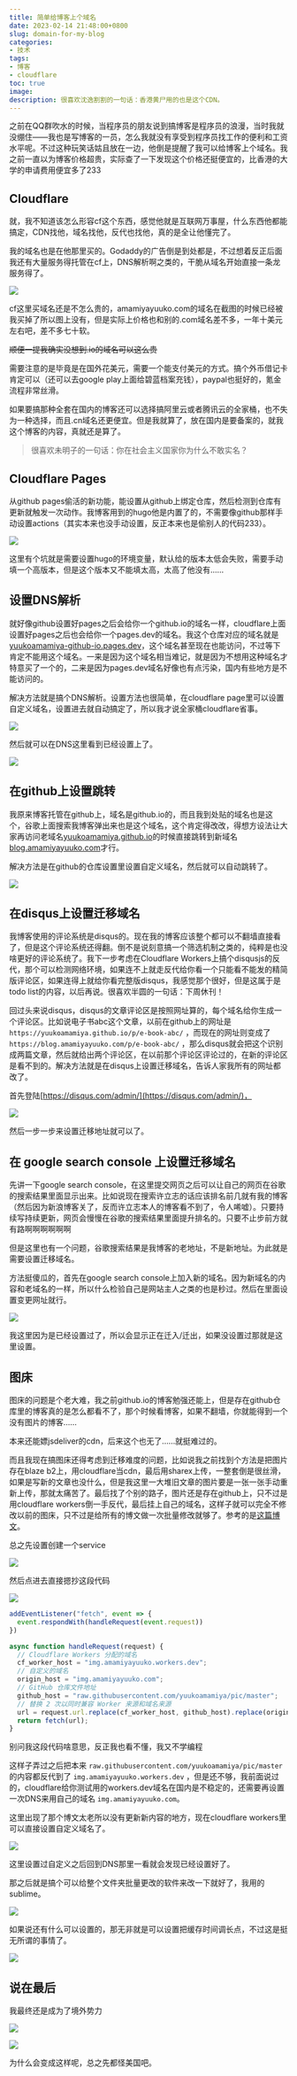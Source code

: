 ```yaml
---
title: 简单给博客上个域名
date: 2023-02-14 21:48:00+0800
slug: domain-for-my-blog
categories:
- 技术
tags:
- 博客
- cloudflare
toc: true
image: 
description: 很喜欢沈逸割割的一句话：香港黄尸用的也是这个CDN。
---
```


之前在QQ群吹水的时候，当程序员的朋友说到搞博客是程序员的浪漫，当时我就没绷住——我也是写博客的一员，怎么我就没有享受到程序员找工作的便利和工资水平呢。不过这种玩笑话姑且放在一边，他倒是提醒了我可以给博客上个域名。我之前一直以为博客价格超贵，实际查了一下发现这个价格还挺便宜的，比香港的大学的申请费用便宜多了233

## Cloudflare

就，我不知道该怎么形容cf这个东西，感觉他就是互联网万事屋，什么东西他都能搞定，CDN找他，域名找他，反代也找他，真的是全让他懂完了。

我的域名也是在他那里买的。Godaddy的广告倒是到处都是，不过想着反正后面我还有大量服务得托管在cf上，DNS解析啊之类的，干脆从域名开始直接一条龙服务得了。

![](https://img.amamiyayuuko.com/202302142205534.webp)

cf这里买域名还是不怎么贵的，amamiyayuuko.com的域名在截图的时候已经被我买掉了所以图上没有，但是实际上价格也和别的.com域名差不多，一年十美元左右吧，差不多七十软。

~~顺便一提我确实没想到.io的域名可以这么贵~~

需要注意的是毕竟是在国外花美元，需要一个能支付美元的方式。搞个外币借记卡肯定可以（还可以去google play上面给碧蓝档案充钱），paypal也挺好的，氪金流程非常丝滑。

如果要搞那种全套在国内的博客还可以选择搞阿里云或者腾讯云的全家桶，也不失为一种选择，而且.cn域名还更便宜。但是我就算了，放在国内是要备案的，就我这个博客的内容，真就还是算了。

> 很喜欢未明子的一句话：你在社会主义国家你为什么不敢实名？

## Cloudflare Pages

从github pages偷活的新功能，能设置从github上绑定仓库，然后检测到仓库有更新就触发一次动作。我博客用到的hugo他是内置了的，不需要像github那样手动设置actions（其实本来也没手动设置，反正本来也是偷别人的代码233）。

![](https://img.amamiyayuuko.com/202302142215631.webp)

这里有个坑就是需要设置hugo的环境变量，默认给的版本太低会失败，需要手动填一个高版本，但是这个版本又不能填太高，太高了他没有……

## 设置DNS解析

就好像github设置好pages之后会给你一个github.io的域名一样，cloudflare上面设置好pages之后也会给你一个pages.dev的域名。我这个仓库对应的域名就是[yuukoamamiya-github-io.pages.dev](yuukoamamiya-github-io.pages.dev)，这个域名甚至现在也能访问，不过等下肯定不能用这个域名。一来是因为这个域名相当难记，就是因为不想用这种域名才特意买了一个的，二来是因为pages.dev域名好像也有点污染，国内有些地方是不能访问的。

解决方法就是搞个DNS解析。设置方法也很简单，在cloudflare page里可以设置自定义域名，设置进去就自动搞定了，所以我才说全家桶cloudflare省事。

![](https://img.amamiyayuuko.com/202302142223646.webp)

然后就可以在DNS这里看到已经设置上了。

![](https://img.amamiyayuuko.com/202302142225921.webp)

## 在github上设置跳转

我原来博客托管在github上，域名是github.io的，而且我到处贴的域名也是这个，谷歌上面搜索我博客弹出来也是这个域名，这个肯定得改改，得想方设法让大家再访问老域名[yuukoamamiya.github.io](yuukoamamiya.github.io)的时候直接跳转到新域名[blog.amamiyayuuko.com](blog.amamiyayuuko.com)才行。

解决方法是在github的仓库设置里设置自定义域名，然后就可以自动跳转了。

![](https://img.amamiyayuuko.com/202302142230565.webp)

## 在disqus上设置迁移域名

我博客使用的评论系统是disqus的。现在我的博客应该整个都可以不翻墙直接看了，但是这个评论系统还得翻。倒不是说刻意搞一个筛选机制之类的，纯粹是也没啥更好的评论系统了。我下一步考虑在Cloudflare Workers上搞个disqusjs的反代，那个可以检测网络环境，如果连不上就走反代给你看一个只能看不能发的精简版评论区，如果连得上就给你看完整版disqus，我感觉那个很好，但是这属于是todo list的内容，以后再说。很喜欢半圆的一句话：下周休刊！

回过头来说disqus，disqus的文章评论区是按照网址算的，每个域名给你生成一个评论区。比如说电子书abc这个文章，以前在github上的网址是 `https://yuukoamamiya.github.io/p/e-book-abc/` ，而现在的网址则变成了 `https://blog.amamiyayuuko.com/p/e-book-abc/` ，那么disqus就会把这个识别成两篇文章，然后就给出两个评论区，在以前那个评论区评论过的，在新的评论区是看不到的。解决方法就是在disqus上设置迁移域名，告诉人家我所有的网址都改了。

首先登陆[https://disqus.com/admin/](https://disqus.com/admin/)，

![](https://img.amamiyayuuko.com/202302142241146.webp)

然后一步一步来设置迁移地址就可以了。

## 在 google search console 上设置迁移域名

先讲一下google search console，在这里提交网页之后可以让自己的网页在谷歌的搜索结果里面显示出来。比如说现在搜索许立志的话应该排名前几就有我的博客（然后因为新浪博客关了，反而许立志本人的博客看不到了，令人唏嘘）。只要持续写持续更新，网页会慢慢在谷歌的搜索结果里面提升排名的。只要不止步前方就有路啊啊啊啊啊啊

但是这里也有一个问题，谷歌搜索结果是我博客的老地址，不是新地址。为此就是需要设置迁移域名。

方法挺傻瓜的，首先在google search console上加入新的域名。因为新域名的内容和老域名的一样，所以什么检验自己是网站主人之类的也是秒过。然后在里面设置变更网址就行。

![](https://img.amamiyayuuko.com/202302142248841.webp)

我这里因为是已经设置过了，所以会显示正在迁入/迁出，如果没设置过那就是这里设置。

## 图床

图床的问题是个老大难，我之前github.io的博客勉强还能上，但是存在github仓库里的博客真的是怎么都看不了，那个时候看博客，如果不翻墙，你就能得到一个没有图片的博客……

本来还能嫖jsdeliver的cdn，后来这个也无了……就挺难过的。

而且我现在搞图床还得考虑到迁移难度的问题，比如说我之前找到个方法是把图片存在blaze b2上，用cloudflare当cdn，最后用sharex上传，一整套倒是很丝滑，如果是写新的文章也没什么，但是我这里一大堆旧文章的图片要是一张一张手动重新上传，那就太痛苦了。最后找了个别的路子，图片还是存在github上，只不过是用cloudflare workers倒一手反代，最后挂上自己的域名，这样子就可以完全不修改以前的图床，只不过是给所有的博文做一次批量修改就够了。参考的是[这篇博文](https://senjianlu.com/2021/12/cloudflare-workers-image/)。

总之先设置创建一个service

![](https://img.amamiyayuuko.com/202302142301679.webp)

然后点进去直接摁抄这段代码

![](https://img.amamiyayuuko.com/202302142302771.png)

```javascript
addEventListener("fetch", event => {
  event.respondWith(handleRequest(event.request))
})

async function handleRequest(request) {
  // Cloudflare Workers 分配的域名
  cf_worker_host = "img.amamiyayuuko.workers.dev";
  // 自定义的域名
  origin_host = "img.amamiyayuuko.com";
  // GitHub 仓库文件地址
  github_host = "raw.githubusercontent.com/yuukoamamiya/pic/master";
  // 替换 2 次以同时兼容 Worker 来源和域名来源
  url = request.url.replace(cf_worker_host, github_host).replace(origin_host, github_host);
  return fetch(url);
}
```

别问我这段代码啥意思，反正我也看不懂，我又不学编程

这样子弄过之后把本来 `raw.githubusercontent.com/yuukoamamiya/pic/master` 的内容都反代到了 `img.amamiyayuuko.workers.dev` ，但是还不够，我前面说过的，cloudflare给你测试用的workers.dev域名在国内是不稳定的，还需要再设置一次DNS来用自己的域名 `img.amamiyayuuko.com`。

这里出现了那个博文太老所以没有更新新内容的地方，现在cloudflare workers里可以直接设置自定义域名了。

![](https://img.amamiyayuuko.com/202302142310055.png)

这里设置过自定义之后回到DNS那里一看就会发现已经设置好了。

那之后就是搞个可以给整个文件夹批量更改的软件来改一下就好了，我用的sublime。

![](https://img.amamiyayuuko.com/202302142315787.png)

如果说还有什么可以设置的，那无非就是可以设置把缓存时间调长点，不过这是挺无所谓的事情了。

![](https://img.amamiyayuuko.com/202302142316323.png)

## 说在最后

我最终还是成为了境外势力

![](https://img.amamiyayuuko.com/202302142317905.jpg)

![](https://img.amamiyayuuko.com/202302142318432.jpg)

为什么会变成这样呢，总之先都怪美国吧。